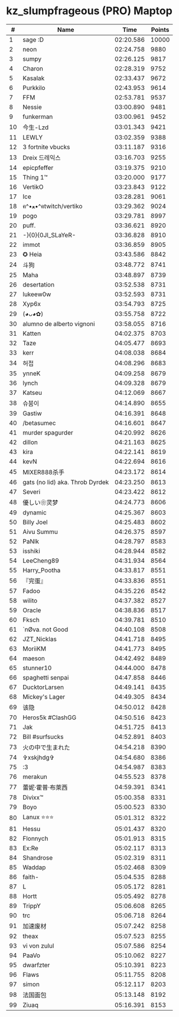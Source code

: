 # kz_slumpfrageous (PRO) Maptop

|  # | Name | Time | Points |
|-------------- | -------------- | -------------- | -------------- | 
| 1 | sage :D | 02:20.586 | 10000 | 
| 2 | neon | 02:24.758 | 9880 | 
| 3 | sumpy | 02:26.125 | 9817 | 
| 4 | Charon | 02:28.319 | 9752 | 
| 5 | Kasalak | 02:33.437 | 9672 | 
| 6 | Purkkilo | 02:43.953 | 9614 | 
| 7 | FFM | 02:53.781 | 9537 | 
| 8 | Nessie | 03:00.890 | 9481 | 
| 9 | funkerman | 03:00.961 | 9452 | 
| 10 | 今生-Lzd | 03:01.343 | 9421 | 
| 11 | LEWLY | 03:02.359 | 9388 | 
| 12 | 3 fortnite vbucks | 03:11.187 | 9316 | 
| 13 | Dreix 드레익스 | 03:16.703 | 9255 | 
| 14 | epicpfeffer | 03:19.375 | 9210 | 
| 15 | Thing 1™ | 03:20.000 | 9177 | 
| 16 | VertikO | 03:23.843 | 9122 | 
| 17 | Ice | 03:28.281 | 9061 | 
| 18 | ฅ^•ﻌ•^ฅtwitch/vertiko | 03:29.362 | 9024 | 
| 19 | pogo | 03:29.781 | 8997 | 
| 20 | puff. | 03:36.621 | 8920 | 
| 21 | -}{0}{0JI_SLaYeR- | 03:36.828 | 8910 | 
| 22 | immot | 03:36.859 | 8905 | 
| 23 | ✪ Heia | 03:43.586 | 8842 | 
| 24 | 斗狗 | 03:48.772 | 8741 | 
| 25 | Maha | 03:48.897 | 8739 | 
| 26 | desertation | 03:52.538 | 8731 | 
| 27 | lukeew0w | 03:52.593 | 8731 | 
| 28 | Xyp6x | 03:54.793 | 8725 | 
| 29 | (◕ᴗ◕✿) | 03:55.758 | 8722 | 
| 30 | alumno de alberto vignoni | 03:58.055 | 8716 | 
| 31 | Katten | 04:02.375 | 8703 | 
| 32 | Taze | 04:05.477 | 8693 | 
| 33 | kerr | 04:08.038 | 8684 | 
| 34 | 허접 | 04:08.296 | 8683 | 
| 35 | ynneK | 04:09.258 | 8679 | 
| 36 | lynch | 04:09.328 | 8679 | 
| 37 | Katseu | 04:12.069 | 8667 | 
| 38 | 슈붐이 | 04:14.890 | 8655 | 
| 39 | Gastiw | 04:16.391 | 8648 | 
| 40 | /betasumec | 04:16.601 | 8647 | 
| 41 | murder spagurder | 04:20.992 | 8626 | 
| 42 | dillon | 04:21.163 | 8625 | 
| 43 | kira | 04:22.141 | 8619 | 
| 44 | kevN | 04:22.694 | 8616 | 
| 45 | MIXER888杀手 | 04:23.172 | 8614 | 
| 46 | gats (no lid) aka. Throb Dyrdek | 04:23.250 | 8613 | 
| 47 | Severi | 04:23.422 | 8612 | 
| 48 | 優しい❀灵梦 | 04:24.773 | 8606 | 
| 49 | dynamic | 04:25.367 | 8603 | 
| 50 | Billy Joel | 04:25.483 | 8602 | 
| 51 | Aivu Summu | 04:26.375 | 8597 | 
| 52 | PaNlk | 04:28.797 | 8583 | 
| 53 | isshiki | 04:28.944 | 8582 | 
| 54 | LeeCheng89 | 04:31.934 | 8564 | 
| 55 | Harry_Pootha | 04:33.817 | 8551 | 
| 56 | 『完蛋』 | 04:33.836 | 8551 | 
| 57 | Fadoo | 04:35.226 | 8542 | 
| 58 | wilito | 04:37.382 | 8527 | 
| 59 | Oracle | 04:38.836 | 8517 | 
| 60 | Fksch | 04:39.781 | 8510 | 
| 61 | `nØva. not Good | 04:40.108 | 8508 | 
| 62 | JZT_Nicklas | 04:41.718 | 8495 | 
| 63 | MoriiKM | 04:41.773 | 8495 | 
| 64 | maeson | 04:42.492 | 8489 | 
| 65 | stunner10 | 04:44.000 | 8478 | 
| 66 | spaghetti senpai | 04:47.858 | 8446 | 
| 67 | DucktorLarsen | 04:49.141 | 8435 | 
| 68 | Mickey's Lager | 04:49.305 | 8434 | 
| 69 | 该隐 | 04:50.012 | 8428 | 
| 70 | Heros5k #ClashGG | 04:50.516 | 8423 | 
| 71 | Jak | 04:51.725 | 8413 | 
| 72 | Bill #surfsucks | 04:52.891 | 8403 | 
| 73 | 火の中で生まれた | 04:54.218 | 8390 | 
| 74 | ✞xskjhdg✞ | 04:54.680 | 8386 | 
| 75 | :3 | 04:54.987 | 8383 | 
| 76 | merakun | 04:55.523 | 8378 | 
| 77 | 蕾妮·霍普·布萊西 | 04:59.391 | 8341 | 
| 78 | Divixx™ | 05:00.358 | 8331 | 
| 79 | Boyo | 05:00.523 | 8330 | 
| 80 | Lanux ⭐⭐⭐ | 05:01.312 | 8322 | 
| 81 | Hessu | 05:01.437 | 8320 | 
| 82 | Flonnych | 05:01.913 | 8315 | 
| 83 | Ex:Re | 05:02.117 | 8313 | 
| 84 | Shandrose | 05:02.319 | 8311 | 
| 85 | Waddap | 05:02.468 | 8309 | 
| 86 | faith- | 05:04.535 | 8288 | 
| 87 | L | 05:05.172 | 8281 | 
| 88 | Hortt | 05:05.492 | 8278 | 
| 89 | TrippY | 05:06.608 | 8265 | 
| 90 | trc | 05:06.718 | 8264 | 
| 91 | 加速废材 | 05:07.242 | 8258 | 
| 92 | theax | 05:07.523 | 8255 | 
| 93 | vi von zulul | 05:07.586 | 8254 | 
| 94 | PaaVo | 05:10.062 | 8227 | 
| 95 | dwarfzter | 05:10.391 | 8223 | 
| 96 | Flaws | 05:11.755 | 8208 | 
| 97 | simon | 05:12.117 | 8203 | 
| 98 | 法国面包 | 05:13.148 | 8192 | 
| 99 | Ziuaq | 05:16.391 | 8153 | 

